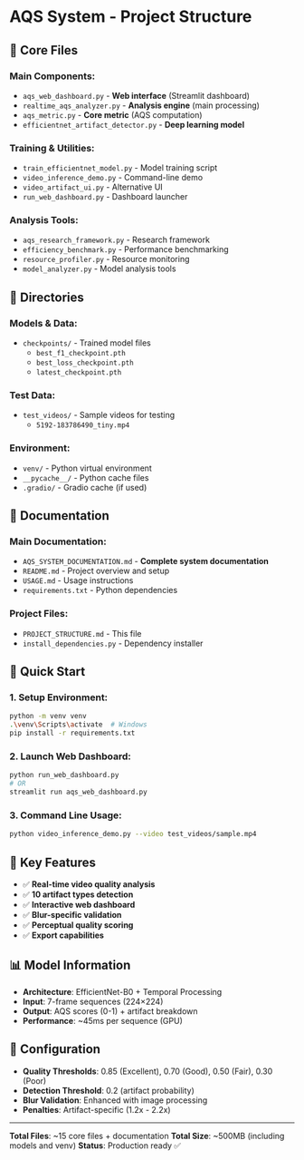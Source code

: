 # AQS System - Project Structure

## 📁 **Core Files**

### **Main Components:**
- `aqs_web_dashboard.py` - **Web interface** (Streamlit dashboard)
- `realtime_aqs_analyzer.py` - **Analysis engine** (main processing)
- `aqs_metric.py` - **Core metric** (AQS computation)
- `efficientnet_artifact_detector.py` - **Deep learning model**

### **Training & Utilities:**
- `train_efficientnet_model.py` - Model training script
- `video_inference_demo.py` - Command-line demo
- `video_artifact_ui.py` - Alternative UI
- `run_web_dashboard.py` - Dashboard launcher

### **Analysis Tools:**
- `aqs_research_framework.py` - Research framework
- `efficiency_benchmark.py` - Performance benchmarking
- `resource_profiler.py` - Resource monitoring
- `model_analyzer.py` - Model analysis tools

## 📁 **Directories**

### **Models & Data:**
- `checkpoints/` - Trained model files
  - `best_f1_checkpoint.pth`
  - `best_loss_checkpoint.pth`
  - `latest_checkpoint.pth`

### **Test Data:**
- `test_videos/` - Sample videos for testing
  - `5192-183786490_tiny.mp4`

### **Environment:**
- `venv/` - Python virtual environment
- `__pycache__/` - Python cache files
- `.gradio/` - Gradio cache (if used)

## 📄 **Documentation**

### **Main Documentation:**
- `AQS_SYSTEM_DOCUMENTATION.md` - **Complete system documentation**
- `README.md` - Project overview and setup
- `USAGE.md` - Usage instructions
- `requirements.txt` - Python dependencies

### **Project Files:**
- `PROJECT_STRUCTURE.md` - This file
- `install_dependencies.py` - Dependency installer

## 🚀 **Quick Start**

### **1. Setup Environment:**
```bash
python -m venv venv
.\venv\Scripts\activate  # Windows
pip install -r requirements.txt
```

### **2. Launch Web Dashboard:**
```bash
python run_web_dashboard.py
# OR
streamlit run aqs_web_dashboard.py
```

### **3. Command Line Usage:**
```bash
python video_inference_demo.py --video test_videos/sample.mp4
```

## 🎯 **Key Features**

- ✅ **Real-time video quality analysis**
- ✅ **10 artifact types detection**
- ✅ **Interactive web dashboard**
- ✅ **Blur-specific validation**
- ✅ **Perceptual quality scoring**
- ✅ **Export capabilities**

## 📊 **Model Information**

- **Architecture**: EfficientNet-B0 + Temporal Processing
- **Input**: 7-frame sequences (224×224)
- **Output**: AQS scores (0-1) + artifact breakdown
- **Performance**: ~45ms per sequence (GPU)

## 🔧 **Configuration**

- **Quality Thresholds**: 0.85 (Excellent), 0.70 (Good), 0.50 (Fair), 0.30 (Poor)
- **Detection Threshold**: 0.2 (artifact probability)
- **Blur Validation**: Enhanced with image processing
- **Penalties**: Artifact-specific (1.2x - 2.2x)

---

**Total Files**: ~15 core files + documentation
**Total Size**: ~500MB (including models and venv)
**Status**: Production ready ✅